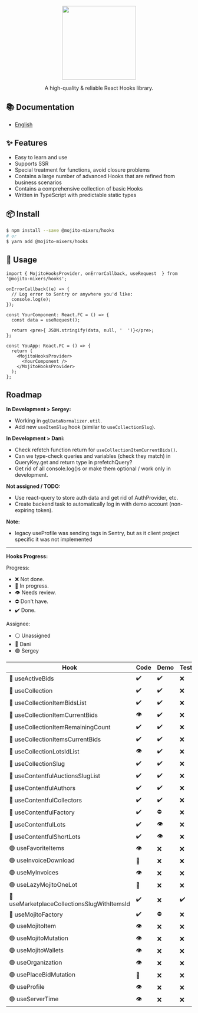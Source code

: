 <p align="center">
  <a href="#">
    <img width="200" src="https://github.com/mojitoinc/mixers/blob/main/public/logo.svg">
  </a>
</p>

<div align="center">
A high-quality & reliable React Hooks library.
</div>

## 📚 Documentation

- [English]()

## ✨ Features

- Easy to learn and use
- Supports SSR
- Special treatment for functions, avoid closure problems
- Contains a large number of advanced Hooks that are refined from business scenarios
- Contains a comprehensive collection of basic Hooks
- Written in TypeScript with predictable static types

## 📦 Install

```bash
$ npm install --save @mojito-mixers/hooks
# or
$ yarn add @mojito-mixers/hooks
```

## 🔨 Usage

```TSX
import { MojitoHooksProvider, onErrorCallback, useRequest  } from '@mojito-mixers/hooks';

onErrorCallback((e) => {
  // Log error to Sentry or anywhere you'd like:
  console.log(e);
});

const YourComponent: React.FC = () => {
  const data = useRequest();

  return <pre>{ JSON.stringify(data, null, '  ')}</pre>;
};

const YouApp: React.FC = () => {
  return (
    <MojitoHooksProvider>
      <YourComponent />
    </MojitoHooksProvider>
  );
};
```

## Roadmap

**In Development > Sergey:**

- Working in `gqlDataNormalizer.util`.
- Add new `useItemSlug` hook (similar to `useCollectionSlug`).

**In Development > Dani:**

- Check refetch function return for `useCollectionItemCurrentBids()`.
- Can we type-check queries and variables (check they match) in QueryKey.get and return type in prefetchQuery?
- Get rid of all console.log()s or make them optional / work only in development.

**Not assigned / TODO:**

- Use react-query to store auth data and get rid of AuthProvider, etc.
- Create backend task to automatically log in with demo account (non-expiring token).

**Note:**

- legacy useProfile was sending tags in Sentry, but as it client project specific it was not implemented

---

**Hooks Progress:**

Progress:

- ❌ Not done.
- 🔨 In progress.
- 👁️ Needs review.
- ⛔ Don't have.
- ✔️ Done.

Assignee:

- ⚪ Unassigned
- 🔵 Dani
- 🟢 Sergey

| Hook                                        | Code | Demo | Test | Docs |
| ------------------------------------------- | ---- | ---- | ---- | ---- |
| 🔵 useActiveBids                            | ✔️   | ✔️   | ❌   | ✔️   |
| 🔵 useCollection                            | ✔️   | ✔️   | ❌   | ✔️   |
| 🔵 useCollectionItemBidsList                | ✔️   | ✔️   | ❌   | ✔️   |
| 🔵 useCollectionItemCurrentBids             | 👁️   | ✔️   | ❌   | ✔️   |
| 🔵 useCollectionItemRemainingCount          | ✔️   | ✔️   | ❌   | ✔️   |
| 🔵 useCollectionItemsCurrentBids            | ✔️   | ✔️   | ❌   | ✔️   |
| 🔵 useCollectionLotsIdList                  | 👁️   | ✔️   | ❌   | ✔️   |
| 🔵 useCollectionSlug                        | ✔️   | ✔️   | ❌   | ✔️   |
| 🔵 useContentfulAuctionsSlugList            | ✔️   | ✔️   | ❌   | 👁️   |
| 🔵 useContentfulAuthors                     | ✔️   | ✔️   | ❌   | ✔️   |
| 🔵 useContentfulCollectors                  | ✔️   | ✔️   | ❌   | ✔️   |
| 🔵 useContentfulFactory                     | ✔️   | ⛔   | ❌   | ✔️   |
| 🔵 useContentfulLots                        | ✔️   | 👁️   | ❌   | ✔️   |
| 🔵 useContentfulShortLots                   | ✔️   | 👁️   | ❌   | ✔️   |
| 🟢 useFavoriteItems                         | 👁️   | ❌   | ❌   | ❌   |
| 🟢 useInvoiceDownload                       | 🔨   | ❌   | ❌   | ❌   |
| 🟢 useMyInvoices                            | 👁️   | ❌   | ❌   | ❌   |
| 🟢 useLazyMojitoOneLot                      | 🔨   | ❌   | ❌   | ❌   |
| 🔵 useMarketplaceCollectionsSlugWithItemsId | ✔️   | ❌   | ✔️   | ✔️   |
| 🔵 useMojitoFactory                         | ✔️   | ⛔   | ❌   | ✔️   |
| 🟢 useMojitoItem                            | 👁️   | ❌   | ❌   | ❌   |
| 🟢 useMojitoMutation                        | 👁️   | ❌   | ❌   | ❌   |
| 🟢 useMojitoWallets                         | 👁️   | ❌   | ❌   | ❌   |
| 🟢 useOrganization                          | 👁️   | ❌   | ❌   | ❌   |
| 🟢 usePlaceBidMutation                      | 🔨   | ❌   | ❌   | ❌   |
| 🟢 useProfile                               | 👁️   | ❌   | ❌   | ❌   |
| 🟢 useServerTime                            | 👁️   | ❌   | ❌   | ❌   |
